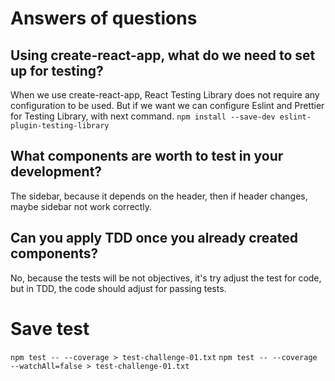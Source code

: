# Answers of questions
## Using create-react-app, what do we need to set up for testing?
When we use create-react-app, React Testing Library does not require any configuration to be used. 
But if we want we can configure Eslint and Prettier for Testing Library, with next command.
`
npm install --save-dev eslint-plugin-testing-library
`

## What components are worth to test in your development?
The sidebar, because it depends on the header, then if header changes, maybe sidebar not work correctly.
## Can you apply TDD once you already created components?

No, because the tests will be not objectives, it's try adjust the test for code, but in TDD, the code should adjust for passing tests.

# Save test
`
npm test -- --coverage > test-challenge-01.txt
`
`
npm test -- --coverage --watchAll=false > test-challenge-01.txt
`

